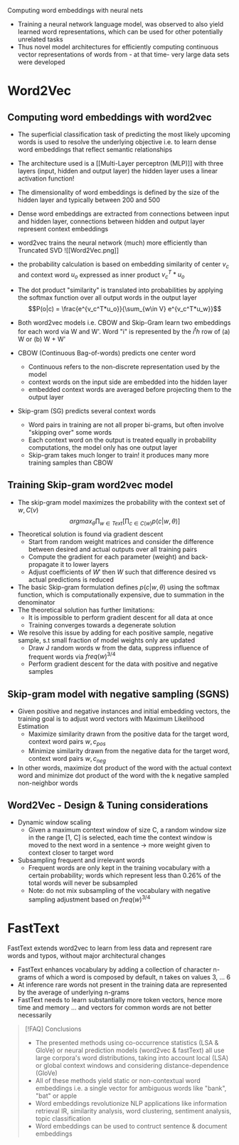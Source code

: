 Computing word embeddings with neural nets
- Training a neural network language model, was observed to also yield learned word representations, which can be used for other potentially unrelated tasks
- Thus novel model architectures for efficiently computing continuous vector representations of words from - at that time- very large data sets were developed

# Word2Vec
## Computing word embeddings with word2vec
- The superficial classification task of predicting the most likely upcoming words is used to resolve the underlying objective
  i.e. to learn dense word embeddings that reflect semantic relationships
- The architecture used is a  [[Multi-Layer perceptron (MLP)]]  with three layers (input, hidden and output layer) the hidden layer uses a linear activation function!
- The dimensionality of word embeddings is defined by the size of the hidden layer and typically between 200 and 500
- Dense word embeddings are extracted from connections between input and hidden layer, connections between hidden and output layer represent context embeddings
- word2vec trains the neural network (much) more efficiently than Truncated SVD
![[Word2Vec.png]]

- the probability calculation is based on embedding similarity of center $v_c$ and context word $u_o$ expressed as inner product $v_c^T*u_o$ 
- The dot product "similarity" is translated into probabilities by applying the softmax function over all output words in the output layer $$P(o|c) = \frac{e^{v_c^T*u_o}}{\sum_{w\in V} e^{v_c^T*u_w}}$$

- Both word2vec models i.e. CBOW and Skip-Gram learn two embeddings for each word via W and W'. Word "i" is represented by the $i^th$ row of (a) W or (b) W + W'
- CBOW (Continuous Bag-of-words) predicts one center word
	- Continuous refers to the non-discrete representation used by the model 
	- context words on the input side are embedded into the hidden layer
	- embedded context words are averaged before projecting them to the output layer
- Skip-gram (SG) predicts several context words
	- Word pairs in training are not all proper bi-grams, but often involve "skipping over" some words 
	- Each context word on the output is treated equally in probability computations, the model only has one output layer
	- Skip-gram takes much longer to train! it produces many more training samples than CBOW

## Training Skip-gram word2vec model
- The skip-gram model maximizes the probability with the context set of $w, C(v)$  
  $$argmax_\theta \prod_{w \in Text}[\prod_{c \in C(w)}p(c|w, \theta)]$$
- Theoretical solution is found via gradient descent
	- Start from random weight matrices and consider the difference between desired and actual outputs over all training pairs
	- Compute the gradient for each parameter (weight) and back-propagate it to lower layers
	- Adjust coefficients of $W'$ then $W$ such that difference desired vs actual predictions is reduced
- The basic Skip-gram formulation defines $p(c|w, \theta)$ using the softmax function, which is computationally expensive, due to summation in the denominator
- The theoretical solution has further limitations:
	- It is impossible to perform gradient descent for all data at once
	- Training converges towards a degenerate solution
- We resolve this issue by adding for each positive sample, negative sample, s.t small fraction of model weights only are updated
	- Draw J random words w from the data, suppress influence of frequent words via $freq(w)^{3/4}$
	- Perform gradient descent for the data with positive and negative samples

## Skip-gram model with negative sampling (SGNS)
- Given positive and negative instances and initial embedding vectors, the training goal is to adjust word vectors with Maximum Likelihood Estimation
	- Maximize similarity drawn from the positive data for the target word, context word pairs $w, c_{pos}$ 
	- Minimize similarity drawn from the negative data for the target word, context word pairs $w, c_{neg}$
- In other words, maximize dot product of the word with the actual context word and minimize dot product of the word with the k negative sampled non-neighbor words

## Word2Vec - Design & Tuning considerations
- Dynamic window scaling 
	- Given a maximum context window of size C, a random window size in the range \[1, C] is selected, each time the context window is moved to the next word in a sentence -> more weight given to context closer to target word
- Subsampling frequent and irrelevant words
	- Frequent words are only kept in the training vocabulary with a certain probability; words which represent less than 0.26% of the total words will never be subsampled
	- Note: do not mix subsampling of the vocabulary with negative sampling adjustment based on $freq(w)^{3/4}$


# FastText
FastText extends word2vec to learn from less data and represent rare words and typos, without major architectural changes
- FastText enhances vocabulary by adding a collection of character n-grams of which a word is composed by default, n takes on values 3, ... 6
- At inference rare words not present in the training data are represented by the average of underlying n-grams
- FastText needs to learn substantially more token vectors, hence more time and memory ... and vectors for common words are not better necessarily 

>[!FAQ] Conclusions
>- The presented methods using co-occurrence statistics (LSA & GloVe) or neural prediction models (word2vec & fastText) all use large corpora's word distributions, taking into account local (LSA) or global context windows and considering distance-dependence (GloVe)
>- All of these methods yield static or non-contextual word embeddings 
>  i.e. a single vector for ambiguous words like "bank", "bat" or apple
>- Word embeddings revolutionize NLP applications like information retrieval IR, similarity analysis, word clustering, sentiment analysis, topic classification
>- Word embeddings can be used to contruct sentence & document embeddings

